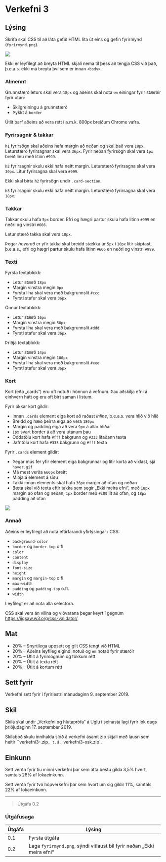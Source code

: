 # Verkefni 3

## Lýsing

Skrifa skal CSS til að láta gefið HTML líta út eins og gefin fyrirmynd (`fyrirmynd.png`).

![](fyrirmynd.png)

Ekki er leyfilegt að breyta HTML skjali nema til þess að tengja CSS við það, þ.e.a.s. ekki má breyta því sem er innan `<body>`.

### Almennt

Grunnstærð leturs skal vera `18px` og aðeins skal nota `em` einingar fyrir stærðir fyrir utan:

* Skilgreiningu á grunnstærð
* Þykkt á `border`

Útlit þarf aðeins að vera rétt í a.m.k. 800px breiðum Chrome vafra.

### Fyrirsagnir & takkar

`h1` fyrirsögn skal aðeins hafa margin að neðan og skal það vera `18px`. Leturstærð fyrirsagnar skal vera `36px`. Fyrir neðan fyrirsögn skal vera `1px` breið línu með litinn `#999`.

`h2` fyrirsagnir skulu ekki hafa neitt margin. Leturstærð fyrirsagna skal vera `30px`. Litur fyrirsagna skal vera `#999`.

Ekki skal birta `h2` fyrirsögn undir `.card-section`.

`h3` fyrirsagnir skulu ekki hafa neitt margin. Leturstærð fyrirsagna skal vera `18px`.

### Takkar

Takkar skulu hafa `5px` border. Efri og hægri partur skulu hafa litinn `#999` en neðri og vinstri `#666`.

Letur stærð takka skal vera `18px`.

Þegar _hoverað_ er yfir takka skal breidd stækka úr `5px` í `10px` litir skiptast, þ.e.a.s., efri og hægri partur skulu hafa litinn `#666` en neðri og vinstri `#999`.

### Texti

Fyrsta textablokk:

* Letur stærð `18px`
* Margin vinstra megin `0px`
* Fyrsta lína skal vera með bakgrunnslit `#ccc`
* Fyrsti stafur skal vera `36px`

Önnur textablokk:

* Letur stærð `16px`
* Margin vinstra megin `50px`
* Fyrsta lína skal vera með bakgrunnslit `#ddd`
* Fyrsti stafur skal vera `36px`

Þriðja textablokk:

* Letur stærð `14px`
* Margin vinstra megin `100px`
* Fyrsta lína skal vera með bakgrunnslit `#eee`
* Fyrsti stafur skal vera `36px`

### Kort

Kort (eða „cards“) eru oft notuð í hönnun á vefnum. Þau aðskilja efni á einhvern hátt og eru oft birt saman í listum.

Fyrir okkar kort gildir:

* Innan `.cards` element eiga kort að raðast _inline_, þ.e.a.s. vera hlið við hlið
* Breidd og hæð þeirra eiga að vera `180px`
* Margin og padding eiga að vera `9px` á allar hliðar
* `1px` svart border á að vera utanum þau
* Oddatölu kort hafa `#fff` bakgrunn og `#333` litaðann texta
* Jafntölu kort hafa `#333` bakgrunn og `#fff` texta

Fyrir `.cards` element gildir:

* Þegar mús fer yfir element eiga bakgrunnar og litir korta að víxlast, sjá `hover.gif`
* Má mest verða `666px` breitt
* Miðja á element á síðu
* Takki innan elements skal hafa `36px` margin að ofan og neðan
* Bæta skal við texta eftir takka sem segir „Ekki meira efni“, með `18px` margin að ofan og neðan, `1px` border með `#c00` lit að ofan, og `18px` padding að ofan

![](hover.gif)

### Annað

Aðeins er leyfilegt að nota eftirfarandi yfirlýsingar í CSS:

* `background-color`
* `border` og `border-top` o.fl.
* `color`
* `content`
* `display`
* `font-size`
* `height`
* `margin` og `margin-top` o.fl.
* `max-width`
* `padding` og `padding-top` o.fl.
* `width`

Leyfilegt er að nota alla selectora.

CSS skal vera án villna og viðvarana þegar keyrt í gegnum https://jigsaw.w3.org/css-validator/

## Mat

* 20% – Snyrtilega uppsett og gilt CSS tengt við HTML
* 20% – Aðeins leyfileg eigindi notuð og `em` notað fyrir stærðir
* 20% – Útlit á fyrirsögnum og tökkum rétt
* 20% – Útlit á texta rétt
* 20% – Útlit á kortum rétt

## Sett fyrir

Verkefni sett fyrir í fyrirlestri mánudaginn 9. september 2019.

## Skil

Skila skal undir „Verkefni og hlutaprófa“ á Uglu í seinasta lagi fyrir lok dags þriðjudaginn 17. september 2019.

Skilaboð skulu innihalda slóð á verkefni ásamt zip skjali með lausn sem heitir ``verkefni3-<notendanafn>.zip`, t.d. `verkefni3-osk.zip`.

## Einkunn

Sett verða fyrir tíu minni verkefni þar sem átta bestu gilda 3,5% hvert, samtals 28% af lokaeinkunn.

Sett verða fyrir tvö hópverkefni þar sem hvort um sig gildir 11%, samtals 22% af lokaeinkunn.

---

> Útgáfa 0.2

### Útgáfusaga

| Útgáfa | Lýsing                                                                 |
|--------|------------------------------------------------------------------------|
| 0.1    | Fyrsta útgáfa                                                          |
| 0.2    | Laga `fyrirmynd.png`, sýndi vitlaust bil fyrir neðan „Ekki meira efni“ |

